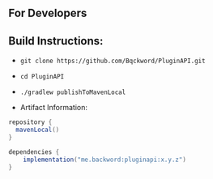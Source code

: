 For Developers
------

Build Instructions:
-----
* ``git clone https://github.com/Bqckword/PluginAPI.git``
* ``cd PluginAPI``
* ``./gradlew publishToMavenLocal``

* Artifact Information:
```java
repository {
  mavenLocal()
}

dependencies {
    implementation("me.backword:pluginapi:x.y.z")
}
```
